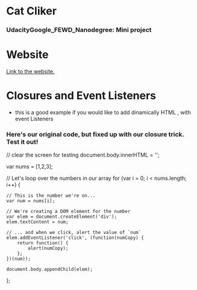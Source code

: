 # Cat Cliker
### UdacityGoogle_FEWD_Nanodegree: Mini project
# Website
[Link to the website.](https://vladmoisei.github.io/CatClicker/)
# Closures and Event Listeners
- this is a good example if you would like to add dinamically HTML , with event Listeners


### Here's our original code, but fixed up with our closure trick. Test it out!
// clear the screen for testing
document.body.innerHTML = '';

var nums = [1,2,3];

// Let's loop over the numbers in our array
for (var i = 0; i < nums.length; i++) {

    // This is the number we're on...
    var num = nums[i];

    // We're creating a DOM element for the number
    var elem = document.createElement('div');
    elem.textContent = num;

    // ... and when we click, alert the value of `num`
    elem.addEventListener('click', (function(numCopy) {
        return function() {
            alert(numCopy);
        };
    })(num));

    document.body.appendChild(elem);
};
